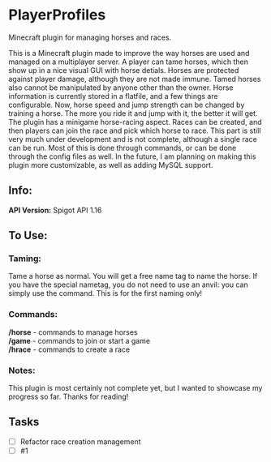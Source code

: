 # PlayerProfiles
 Minecraft plugin for managing horses and races. 
 
 This is a Minecraft plugin made to improve the way horses are used and managed on a multiplayer server. A player can tame horses, which then show up in a nice visual GUI with horse detials. Horses are protected against player damage, although they are not made immune. Tamed horses also cannot be manipulated by anyone other than the owner. Horse information is currently stored in a flatfile, and a few things are configurable.
Now, horse speed and jump strength can be changed by training a horse. The more you ride it and jump with it, the better it will get. 
The plugin has a minigame horse-racing aspect. Races can be created, and then players can join the race and pick which horse to race. This part is still very much under development and is not complete, although a single race can be run. 
Most of this is done through commands, or can be done through the config files as well. In the future, I am planning on making this plugin more customizable, as well as adding MySQL support. 

## Info: 
**API Version:** Spigot API 1.16</br>

## To Use:
### Taming: 
Tame a horse as normal. You will get a free name tag to name the horse. If you have the special nametag, you do not need to use an anvil: you can simply use the command. This is for the first naming only! 

### Commands: 
**/horse** - commands to manage horses </br>
**/game** - commands to join or start a game</br>
**/hrace** - commands to create a race</br>

### Notes: 
This plugin is most certainly not complete yet, but I wanted to showcase my progress so far. Thanks for reading!

## Tasks
- [ ] Refactor race creation management
- [ ] #1
